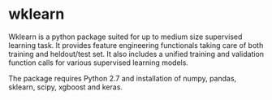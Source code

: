 # wklearn
Wklearn is a python package suited for up to medium size supervised learning task. 
It provides feature engineering functionals taking care of both training and heldout/test set.
It also includes a unified training and validation function calls for various supervised learning models.

The package requires Python 2.7 and installation of numpy, pandas, sklearn, scipy, xgboost and keras.
